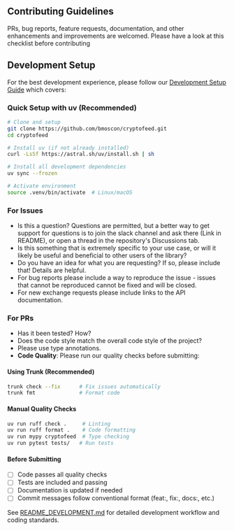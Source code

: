 ## Contributing Guidelines

PRs, bug reports, feature requests, documentation, and other enhancements and improvements are welcomed. Please have a look at this checklist before contributing

## Development Setup

For the best development experience, please follow our [Development Setup Guide](README_DEVELOPMENT.md) which covers:

### Quick Setup with uv (Recommended)

```bash
# Clone and setup
git clone https://github.com/bmoscon/cryptofeed.git
cd cryptofeed

# Install uv (if not already installed)
curl -LsSf https://astral.sh/uv/install.sh | sh

# Install all development dependencies
uv sync --frozen

# Activate environment
source .venv/bin/activate  # Linux/macOS
```

### For Issues

- Is this a question? Questions are permitted, but a better way to get support for questions is to join the slack channel and ask there (Link in README), or open a thread in the repository's Discussions tab.
- Is this something that is extremely specific to your use case, or will it likely be useful and beneficial to other users of the library?
- Do you have an idea for what you are requesting? If so, please include that! Details are helpful.
- For bug reports please include a way to reproduce the issue - issues that cannot be reproduced cannot be fixed and will be closed.
- For new exchange requests please include links to the API documentation.

### For PRs

- Has it been tested? How?
- Does the code style match the overall code style of the project?
- Please use type annotations.
- **Code Quality**: Please run our quality checks before submitting:

#### Using Trunk (Recommended)

```bash
trunk check --fix      # Fix issues automatically
trunk fmt              # Format code
```

#### Manual Quality Checks

```bash
uv run ruff check .     # Linting
uv run ruff format .    # Code formatting
uv run mypy cryptofeed  # Type checking
uv run pytest tests/   # Run tests
```

#### Before Submitting

- [ ] Code passes all quality checks
- [ ] Tests are included and passing
- [ ] Documentation is updated if needed
- [ ] Commit messages follow conventional format (feat:, fix:, docs:, etc.)

See [README_DEVELOPMENT.md](README_DEVELOPMENT.md) for detailed development workflow and coding standards.
